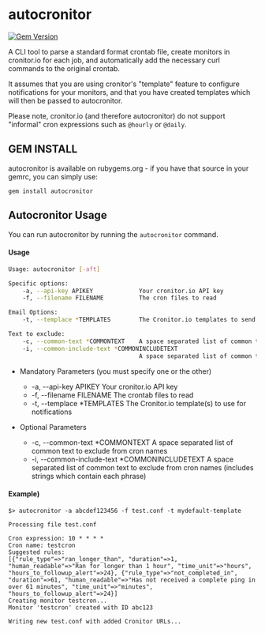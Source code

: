 # autocronitor

[![Gem Version](https://badge.fury.io/rb/autocronitor.png)](http://badge.fury.io/rb/autocronitor)

A CLI tool to parse a standard format crontab file, create monitors in cronitor.io for each job, and automatically add the necessary curl commands to the original crontab.

It assumes that you are using cronitor's "template" feature to configure notifications for your monitors, and that you have created templates which will then be passed to autocronitor.

Please note, cronitor.io (and therefore autocronitor) do not support "informal" cron expressions such as ```@hourly``` or ```@daily```.
## GEM INSTALL
autocronitor is available on rubygems.org - if you have that source in your gemrc, you can simply use:

````
gem install autocronitor
````

Autocronitor Usage
-----------
You can run autocronitor by running the ```autocronitor``` command.

#### Usage
```bash
Usage: autocronitor [-aft]

Specific options:
    -a, --api-key APIKEY             Your cronitor.io API key
    -f, --filename FILENAME          The cron files to read

Email Options: 
    -t, --templace *TEMPLATES        The Cronitor.io templates to send alerts for this monitor to

Text to exclude: 
    -c, --common-text *COMMONTEXT    A space separated list of common text to exclude from cron names
    -i, --common-include-text *COMMONINCLUDETEXT
                                     A space separated list of common text to exclude from cron names (includes strings which contain each phrase)
```

* Mandatory Parameters (you must specify one or the other)
  * -a, --api-key APIKEY             Your cronitor.io API key
  * -f, --filename FILENAME          The crontab files to read
  * -t, --templace *TEMPLATES        The Cronitor.io template(s) to use for notifications

* Optional Parameters
  * -c,  --common-text *COMMONTEXT   A space separated list of common text to exclude from cron names
  * -i, --common-include-text *COMMONINCLUDETEXT    A space separated list of common text to exclude from cron names (includes strings which contain each phrase)


#### Example)

```text
$> autocronitor -a abcdef123456 -f test.conf -t mydefault-template

Processing file test.conf

Cron expression: 10 * * * *
Cron name: testcron
Suggested rules:
[{"rule_type"=>"ran_longer_than", "duration"=>1, "human_readable"=>"Ran for longer than 1 hour", "time_unit"=>"hours", "hours_to_followup_alert"=>24}, {"rule_type"=>"not_completed_in", "duration"=>61, "human_readable"=>"Has not received a complete ping in over 61 minutes", "time_unit"=>"minutes", "hours_to_followup_alert"=>24}]
Creating monitor testcron...
Monitor 'testcron' created with ID abc123

Writing new test.conf with added Cronitor URLs...
```

